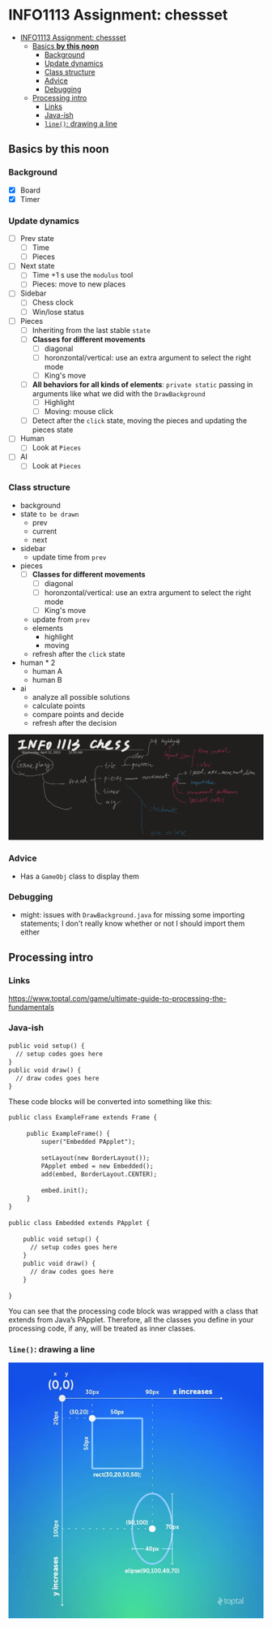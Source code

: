 # INFO1113 Assignment: chessset
- [INFO1113 Assignment: chessset](#info1113-assignment-chessset)
  - [Basics **by this noon**](#basics-by-this-noon)
    - [Background](#background)
    - [Update dynamics](#update-dynamics)
    - [Class structure](#class-structure)
    - [Advice](#advice)
    - [Debugging](#debugging)
  - [Processing intro](#processing-intro)
    - [Links](#links)
    - [Java-ish](#java-ish)
    - [`line()`: drawing a line](#line-drawing-a-line)

## Basics **by this noon**

### Background
  - [X] Board 
  - [X] Timer

### Update dynamics
  - [ ] Prev state
    - [ ] Time
    - [ ] Pieces
  - [ ] Next state
    - [ ] Time +1 s use the `modulus` tool
    - [ ] Pieces: move to new places
  - [ ] Sidebar
    - [ ] Chess clock
    - [ ] Win/lose status
  - [ ] Pieces
    - [ ] Inheriting from the last stable `state`
    - [ ] **Classes for different movements**
      - [ ] diagonal
      - [ ] horonzontal/vertical: use an extra argument to select the right mode
      - [ ] King's move
    - [ ] **All behaviors for all kinds of elements**: `private static` passing in arguments like what we did with the `DrawBackground`
      - [ ] Highlight
      - [ ] Moving: mouse click
    - [ ] Detect after the `click` state, moving the pieces and updating the pieces state
  - [ ] Human
    - [ ] Look at `Pieces`
  - [ ] AI
    - [ ] Look at `Pieces`

### Class structure
- background
- state `to be drawn`
  - prev
  - current
  - next
- sidebar
  - update time from `prev`
- pieces
  - [ ] **Classes for different movements**
    - [ ] diagonal
    - [ ] horonzontal/vertical: use an extra argument to select the right mode
    - [ ] King's move
  - update from `prev`
  - elements
    - highlight
    - moving
  - refresh after the `click` state
- human * 2
  - human A
  - human B
- ai
  - analyze all possible solutions
  - calculate points
  - compare points and decide
  - refresh after the decision

![uPic_2023Y-04M-12D_00H-49MIN-12S_t0cia3](https://raw.githubusercontent.com/Brandon-Lu737/Shared_Public_Pic_Hosting/master/uPic_2023Y-04M-12D_00H-49MIN-12S_t0cia3.png)

### Advice
- Has a `GameObj` class to display them

### Debugging
- might: issues with `DrawBackground.java` for missing some importing statements; I don't really know whether or not I should import them either


## Processing intro

### Links
https://www.toptal.com/game/ultimate-guide-to-processing-the-fundamentals

### Java-ish
```
public void setup() {
  // setup codes goes here
}
public void draw() {
  // draw codes goes here
}
```
These code blocks will be converted into something like this:

```
public class ExampleFrame extends Frame {

     public ExampleFrame() {
         super("Embedded PApplet");

         setLayout(new BorderLayout());
         PApplet embed = new Embedded();
         add(embed, BorderLayout.CENTER);

         embed.init();
     }
}

public class Embedded extends PApplet {
   
    public void setup() {
      // setup codes goes here
    }
    public void draw() {
      // draw codes goes here
    }
    
}
```
You can see that the processing code block was wrapped with a class that extends from Java’s PApplet. Therefore, all the classes you define in your processing code, if any, will be treated as inner classes.

### `line()`: drawing a line
![uPic_2023Y-04M-13D_23H-12MIN-40S_Kpdaxf](https://raw.githubusercontent.com/Brandon-Lu737/Shared_Public_Pic_Hosting/master/uPic_2023Y-04M-13D_23H-12MIN-40S_Kpdaxf.jpg)